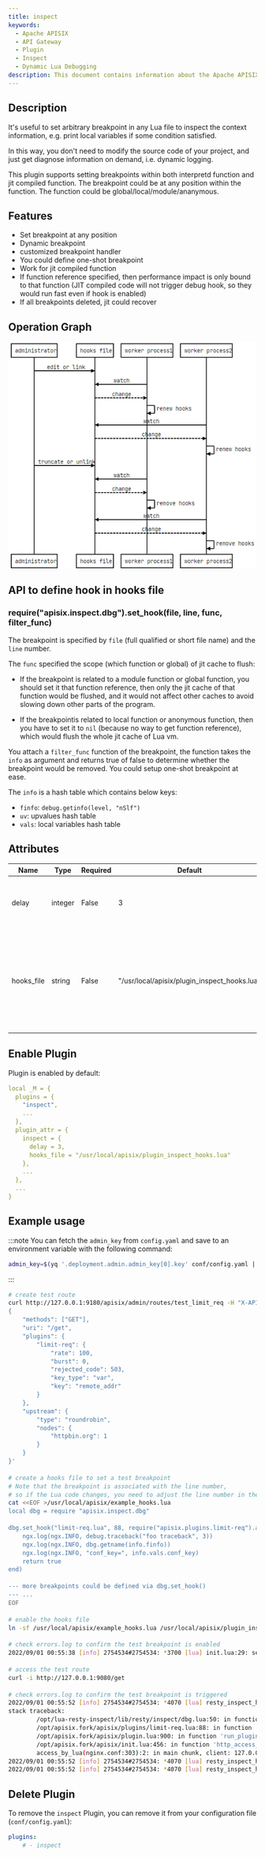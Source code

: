 ```yaml
---
title: inspect
keywords:
  - Apache APISIX
  - API Gateway
  - Plugin
  - Inspect
  - Dynamic Lua Debugging
description: This document contains information about the Apache APISIX inspect Plugin.
---
```


<!--
#
# Licensed to the Apache Software Foundation (ASF) under one or more
# contributor license agreements.  See the NOTICE file distributed with
# this work for additional information regarding copyright ownership.
# The ASF licenses this file to You under the Apache License, Version 2.0
# (the "License"); you may not use this file except in compliance with
# the License.  You may obtain a copy of the License at
#
#     http://www.apache.org/licenses/LICENSE-2.0
#
# Unless required by applicable law or agreed to in writing, software
# distributed under the License is distributed on an "AS IS" BASIS,
# WITHOUT WARRANTIES OR CONDITIONS OF ANY KIND, either express or implied.
# See the License for the specific language governing permissions and
# limitations under the License.
#
-->

## Description

It's useful to set arbitrary breakpoint in any Lua file to inspect the context information,
e.g. print local variables if some condition satisfied.

In this way, you don't need to modify the source code of your project, and just get diagnose information
on demand, i.e. dynamic logging.

This plugin supports setting breakpoints within both interpretd function and jit compiled function.
The breakpoint could be at any position within the function. The function could be global/local/module/ananymous.

## Features

* Set breakpoint at any position
* Dynamic breakpoint
* customized breakpoint handler
* You could define one-shot breakpoint
* Work for jit compiled function
* If function reference specified, then performance impact is only bound to that function (JIT compiled code will not trigger debug hook, so they would run fast even if hook is enabled)
* If all breakpoints deleted, jit could recover

## Operation Graph

![Operation Graph](https://raw.githubusercontent.com/apache/apisix/master/docs/assets/images/plugin/inspect.png)

## API to define hook in hooks file

### require("apisix.inspect.dbg").set_hook(file, line, func, filter_func)

The breakpoint is specified by `file` (full qualified or short file name) and the `line` number.

The `func` specified the scope (which function or global) of jit cache to flush:

* If the breakpoint is related to a module function or
global function, you should set it that function reference, then only the jit cache of that function would
be flushed, and it would not affect other caches to avoid slowing down other parts of the program.

* If the breakpointis related to local function or anonymous function,
then you have to set it to `nil` (because no way to get function reference), which would flush the whole jit cache of Lua vm.

You attach a `filter_func` function of the breakpoint, the function takes the `info` as argument and returns
true of false to determine whether the breakpoint would be removed. You could setup one-shot breakpoint
at ease.

The `info` is a hash table which contains below keys:

* `finfo`: `debug.getinfo(level, "nSlf")`
* `uv`: upvalues hash table
* `vals`: local variables hash table

## Attributes

| Name               | Type    | Required | Default | Description                                                                                    |
|--------------------|---------|----------|---------|------------------------------------------------------------------------------------------------|
| delay           | integer | False     | 3 | Time in seconds specifying how often to check the hooks file.                                       |
| hooks_file           | string | False     | "/usr/local/apisix/plugin_inspect_hooks.lua"  | Lua file to define hooks, which could be a link file. Ensure only administrator could write this file, otherwise it may be a security risk. |

## Enable Plugin

Plugin is enabled by default:

```yaml title="apisix/cli/config.lua"
local _M = {
  plugins = {
    "inspect",
    ...
  },
  plugin_attr = {
    inspect = {
      delay = 3,
      hooks_file = "/usr/local/apisix/plugin_inspect_hooks.lua"
    },
    ...
  },
  ...
}
```

## Example usage

:::note
You can fetch the `admin_key` from `config.yaml` and save to an environment variable with the following command:

```bash
admin_key=$(yq '.deployment.admin.admin_key[0].key' conf/config.yaml | sed 's/"//g')
```

:::

```bash
# create test route
curl http://127.0.0.1:9180/apisix/admin/routes/test_limit_req -H "X-API-KEY: $admin_key" -X PUT -d '
{
    "methods": ["GET"],
    "uri": "/get",
    "plugins": {
        "limit-req": {
            "rate": 100,
            "burst": 0,
            "rejected_code": 503,
            "key_type": "var",
            "key": "remote_addr"
        }
    },
    "upstream": {
        "type": "roundrobin",
        "nodes": {
            "httpbin.org": 1
        }
    }
}'

# create a hooks file to set a test breakpoint
# Note that the breakpoint is associated with the line number,
# so if the Lua code changes, you need to adjust the line number in the hooks file
cat <<EOF >/usr/local/apisix/example_hooks.lua
local dbg = require "apisix.inspect.dbg"

dbg.set_hook("limit-req.lua", 88, require("apisix.plugins.limit-req").access, function(info)
    ngx.log(ngx.INFO, debug.traceback("foo traceback", 3))
    ngx.log(ngx.INFO, dbg.getname(info.finfo))
    ngx.log(ngx.INFO, "conf_key=", info.vals.conf_key)
    return true
end)

--- more breakpoints could be defined via dbg.set_hook()
--- ...
EOF

# enable the hooks file
ln -sf /usr/local/apisix/example_hooks.lua /usr/local/apisix/plugin_inspect_hooks.lua

# check errors.log to confirm the test breakpoint is enabled
2022/09/01 00:55:38 [info] 2754534#2754534: *3700 [lua] init.lua:29: setup_hooks(): set hooks: err=nil, hooks=["limit-req.lua#88"], context: ngx.timer

# access the test route
curl -i http://127.0.0.1:9080/get

# check errors.log to confirm the test breakpoint is triggered
2022/09/01 00:55:52 [info] 2754534#2754534: *4070 [lua] resty_inspect_hooks.lua:4: foo traceback
stack traceback:
        /opt/lua-resty-inspect/lib/resty/inspect/dbg.lua:50: in function </opt/lua-resty-inspect/lib/resty/inspect/dbg.lua:17>
        /opt/apisix.fork/apisix/plugins/limit-req.lua:88: in function 'phase_func'
        /opt/apisix.fork/apisix/plugin.lua:900: in function 'run_plugin'
        /opt/apisix.fork/apisix/init.lua:456: in function 'http_access_phase'
        access_by_lua(nginx.conf:303):2: in main chunk, client: 127.0.0.1, server: _, request: "GET /get HTTP/1.1", host: "127.0.0.1:9080"
2022/09/01 00:55:52 [info] 2754534#2754534: *4070 [lua] resty_inspect_hooks.lua:5: /opt/apisix.fork/apisix/plugins/limit-req.lua:88 (phase_func), client: 127.0.0.1, server: _, request: "GET /get HTTP/1.1", host: "127.0.0.1:9080"
2022/09/01 00:55:52 [info] 2754534#2754534: *4070 [lua] resty_inspect_hooks.lua:6: conf_key=remote_addr, client: 127.0.0.1, server: _, request: "GET /get HTTP/1.1", host: "127.0.0.1:9080"
```

## Delete Plugin

To remove the `inspect` Plugin, you can remove it from your configuration file (`conf/config.yaml`):

```yaml title="conf/config.yaml"
plugins:
    # - inspect
```
